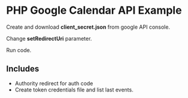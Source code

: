 # PHP Google Calendar API Example

Create and download **client_secret.json** from google API console.

Change **setRedirectUri** parameter.

Run code.

## Includes

* Authority redirect for auth code
* Create token credentials file and list last events.
